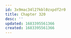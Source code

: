 ```yaml
---
id: 3x9mac34l27kbl0zxpdf2r0
title: Chapter 320
desc: ''
updated: 1683395561366
created: 1683395561366
---
```


